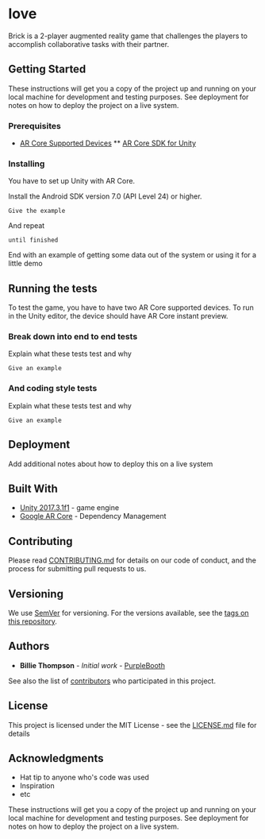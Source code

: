 # love

Brick is a 2-player augmented reality game that challenges the players to accomplish collaborative tasks with their partner.

## Getting Started

These instructions will get you a copy of the project up and running on your local machine for development and testing purposes. See deployment for notes on how to deploy the project on a live system.

### Prerequisites

* [AR Core Supported Devices](https://developers.google.com/ar/discover/#supported_devices)
** [AR Core SDK for Unity](https://github.com/google-ar/arcore-unity-sdk/releases/download/v1.1.0/arcore-unity-sdk-v1.1.0.unitypackage)

### Installing

You have to set up Unity with AR Core.

Install the Android SDK version 7.0 (API Level 24) or higher.

```
Give the example
```

And repeat

```
until finished
```

End with an example of getting some data out of the system or using it for a little demo

## Running the tests

To test the game, you have to have two AR Core supported devices. To run in the Unity editor, the device should have AR Core instant preview.

### Break down into end to end tests

Explain what these tests test and why

```
Give an example
```

### And coding style tests

Explain what these tests test and why

```
Give an example
```

## Deployment

Add additional notes about how to deploy this on a live system

## Built With

* [Unity 2017.3.1f1](https://unity3d.com/unity/whats-new/unity-2017.3.1) - game engine
* [Google AR Core](https://developers.google.com/ar/develop/unity/quickstart) - Dependency Management

## Contributing

Please read [CONTRIBUTING.md](https://gist.github.com/PurpleBooth/b24679402957c63ec426) for details on our code of conduct, and the process for submitting pull requests to us.

## Versioning

We use [SemVer](http://semver.org/) for versioning. For the versions available, see the [tags on this repository](https://github.com/your/project/tags). 

## Authors

* **Billie Thompson** - *Initial work* - [PurpleBooth](https://github.com/PurpleBooth)

See also the list of [contributors](https://github.com/your/project/contributors) who participated in this project.

## License

This project is licensed under the MIT License - see the [LICENSE.md](LICENSE.md) file for details

## Acknowledgments

* Hat tip to anyone who's code was used
* Inspiration
* etc


These instructions will get you a copy of the project up and running on your local machine for development and testing purposes. See deployment for notes on how to deploy the project on a live system.